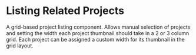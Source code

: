# Listing Related Projects

A grid-based project listing component. Allows manual selection of projects and setting the width each project thumbnail should take in a 2 or 3 column grid. Each project can be assigned a custom width for its thumbnail in the grid layout.
